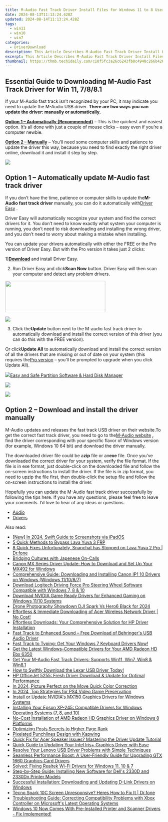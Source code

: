 ```yaml
---
title: M-Audio Fast Track Driver Install Files for Windows 11 to 8 Users
date: 2024-08-13T11:13:24.428Z
updated: 2024-08-14T11:13:24.428Z
tags:
  - win11
  - win10
  - win7
categories:
  - DriverDownload
description: This Article Describes M-Audio Fast Track Driver Install Files for Windows 11 to 8 Users
excerpt: This Article Describes M-Audio Fast Track Driver Install Files for Windows 11 to 8 Users
thumbnail: https://thmb.techidaily.com/c10f5fc3a26c6243fb8c4940c266b426236bd87cd21bd2e8e71da4c4f75545bc.jpg
---
```


## Essential Guide to Downloading M-Audio Fast Track Driver for Win 11, 7/8/8.1

If your M-Audio fast track isn’t recognized by your PC, it may indicate you need to update the M-Audio USB driver. **There are two ways you can update the driver: manually or automatically.**

**[Option 1 – Automatically (Recommended)](https://tools.techidaily.com/drivereasy/download/)** [](https://tools.techidaily.com/drivereasy/download/) – This is the quickest and easiest option. It’s all done with just a couple of mouse clicks – easy even if you’re a computer newbie.

**[Option 2 – Manually](https://tools.techidaily.com/drivereasy/download/)**  – You’ll need some computer skills and patience to update the driver this way, because you need to find exactly the right driver online, download it and install it step by step.

<!-- affiliate ads begin -->
<a href="https://estore.winxdvd.com/order/checkout.php?PRODS=4612444&QTY=1&AFFILIATE=108875&CART=1"><img src="https://www.winxdvd.com/affiliate/new-banner/pt-728x90.jpg" border="0"></a>
<!-- affiliate ads end -->
## Option 1 – Automatically update M-Audio fast track driver

 If you don’t have the time, patience or computer skills to update the**M-Audio fast track driver** manually, you can do it automatically with[Driver Easy](https://tools.techidaily.com/drivereasy/download/) .

 Driver Easy will automatically recognize your system and find the correct drivers for it. You don’t need to know exactly what system your computer is running, you don’t need to risk downloading and installing the wrong driver, and you don’t need to worry about making a mistake when installing.

 You can update your drivers automatically with either the FREE or the Pro version of Driver Easy. But with the Pro version it takes just 2 clicks:

 1)[**Download**](https://tools.techidaily.com/drivereasy/download/) and install Driver Easy.

 2) Run Driver Easy and click**Scan Now** button. Driver Easy will then scan your computer and detect any problem drivers.

<!-- affiliate ads begin -->
<a href="https://godlikehost.sjv.io/c/5597632/1920054/21774" target="_top" id="1920054"><img src="//a.impactradius-go.com/display-ad/21774-1920054" border="0" alt="" width="320" height="100"/></a><img height="0" width="0" src="https://imp.pxf.io/i/5597632/1920054/21774" style="position:absolute;visibility:hidden;" border="0" />
<!-- affiliate ads end -->
![](https://images.drivereasy.com/wp-content/uploads/2018/03/img_5abdd74d18191.png)

 3) Click the**Update** button next to the M-audio fast track driver to automatically download and install the correct version of this driver (you can do this with the FREE version).

 Or click**Update All** to automatically download and install the correct version of all the drivers that are missing or out of date on your system (this requires the[Pro version](https://tools.techidaily.com/drivereasy/download/) – you’ll be prompted to upgrade when you click Update All).

<!-- affiliate ads begin -->
<a href="https://secure.2checkout.com/order/checkout.php?PRODS=22741618&QTY=1&AFFILIATE=108875&CART=1"><img src="https://www.diskpart.com/resource/images/index/dp-index-img-banner-people@2x.png" border="0">Easy and Safe Partition Software & Hard Disk Manager</a>
<!-- affiliate ads end -->
![](https://images.drivereasy.com/wp-content/uploads/2018/03/img_5abdd941326a4.jpg)

<!-- affiliate ads begin -->
<a href="https://secure.2checkout.com/order/checkout.php?PRODS=4940312&QTY=1&AFFILIATE=108875&CART=1"><img src="https://secure.avangate.com/images/merchant/333ac5d90817d69113471fbb6e531bee/sps-partnership-728x90eng.png" border="0"></a>
<!-- affiliate ads end -->
## Option 2 – Download and install the driver manually

 M-Audio updates and releases the fast track USB driver on their website.To get the correct fast track driver, you need to go to the[M-Audio website](http://m-audio.com/support/drivers) **,** find the driver corresponding with your specific flavor of Windows version (for example, Windows 10 64 bit) and download the driver manually.

 The downloaded driver file could be a**zip** file or an**exe** file. Once you’ve downloaded the correct driver for your system, verify the file format. If the file is in exe format, just double-click on the downloaded file and follow the on-screen instructions to install the driver. If the file is in zip format, you need to upzip the file first, then double-click the setup file and follow the on-screen instructions to install the driver.

 Hopefully you can update the M-Audio fast track driver successfully by following the tips here. If you have any questions, please feel free to leave your comments. I’d love to hear of any ideas or questions.

* [Audio](https://tools.techidaily.com/drivereasy/download/)
* [Drivers](https://tools.techidaily.com/drivereasy/download/)

<ins class="adsbygoogle"
     style="display:block"
     data-ad-format="autorelaxed"
     data-ad-client="ca-pub-7571918770474297"
     data-ad-slot="1223367746"></ins>



<ins class="adsbygoogle"
     style="display:block"
     data-ad-client="ca-pub-7571918770474297"
     data-ad-slot="8358498916"
     data-ad-format="auto"
     data-full-width-responsive="true"></ins>

<span class="atpl-alsoreadstyle">Also read:</span>
<div><ul>
<li><a href="https://screen-activity-recording.techidaily.com/new-in-2024-swift-guide-to-screenshots-via-ipados/"><u>[New] In 2024, Swift Guide to Screenshots via iPadOS</u></a></li>
<li><a href="https://android-frp.techidaily.com/5-quick-methods-to-bypass-lava-yuva-3-frp-by-drfone-android/"><u>5 Quick Methods to Bypass Lava Yuva 3 FRP</u></a></li>
<li><a href="https://howto.techidaily.com/8-quick-fixes-unfortunately-snapchat-has-stopped-on-lava-yuva-2-pro-drfone-by-drfone-fix-android-problems-fix-android-problems/"><u>8 Quick Fixes Unfortunately, Snapchat has Stopped on Lava Yuva 2 Pro | Dr.fone</u></a></li>
<li><a href="https://mondly-stories.techidaily.com/bridging-cultures-with-japenese-on-calls/"><u>Bridging Cultures with Japenese On-Calls</u></a></li>
<li><a href="https://hardware-updates.techidaily.com/canon-mx-series-driver-update-how-to-download-and-set-up-your-mx492-for-windows/"><u>Canon MX Series Driver Update: How to Download and Set Up Your MX492 for Windows</u></a></li>
<li><a href="https://hardware-updates.techidaily.com/comprehensive-guide-downloading-and-installing-canon-ip1-10-drivers-on-windows-windows-111087/"><u>Comprehensive Guide: Downloading and Installing Canon IP1 10 Drivers on Windows (Windows 11/10/8/7)</u></a></li>
<li><a href="https://hardware-updates.techidaily.com/download-logitech-driving-force-pro-steering-wheel-software-compatible-with-windows-7-8-and-10/"><u>Download Logitech Driving Force Pro Steering Wheel Software Compatible with Windows 7, 8 & 10</u></a></li>
<li><a href="https://hardware-updates.techidaily.com/download-nvidia-game-ready-drivers-for-enhanced-gaming-on-windows-1110-systems/"><u>Download NVIDIA Game Ready Drivers for Enhanced Gaming on Windows 11/10 Systems</u></a></li>
<li><a href="https://fox-glue.techidaily.com/drone-photography-showdown-dji-spark-vs-hero6-black-for-2024/"><u>Drone Photography Showdown  DJI Spark Vs Hero6 Black for 2024</u></a></li>
<li><a href="https://hardware-updates.techidaily.com/effortless-and-immediate-downloading-of-acer-wireless-network-driver-no-cost/"><u>Effortless & Immediate Downloading of Acer Wireless Network Driver | No Cost!</u></a></li>
<li><a href="https://hardware-updates.techidaily.com/effortless-downloads-your-comprehensive-solution-for-hp-driver-installation/"><u>Effortless Downloads: Your Comprehensive Solution for HP Driver Installation</u></a></li>
<li><a href="https://hardware-updates.techidaily.com/fast-track-to-enhanced-sound-free-download-of-behringers-usb-audio-driver/"><u>Fast Track to Enhanced Sound – Free Download of Behringer's USB Audio Driver</u></a></li>
<li><a href="https://hardware-updates.techidaily.com/fast-track-to-typing-get-your-windows-7-keyboard-drivers-now/"><u>Fast Track to Typing: Get Your Windows 7 Keyboard Drivers Now!</u></a></li>
<li><a href="https://hardware-updates.techidaily.com/get-the-latest-windows-compatible-drivers-for-your-amd-radeon-hd-ebx-6350/"><u>Get the Latest Windows-Compatible Drivers for Your AMD Radeon HD Ebx 6350</u></a></li>
<li><a href="https://hardware-updates.techidaily.com/get-your-m-audio-fast-track-drivers-supports-win11-win7-win8-and-win81/"><u>Get Your M-Audio Fast Track Drivers: Supports Win11, Win7, Win8 & Win8.1</u></a></li>
<li><a href="https://hardware-updates.techidaily.com/how-to-swiftly-download-the-lexar-usb-driver-today/"><u>How to Swiftly Download the Lexar USB Driver Today!</u></a></li>
<li><a href="https://hardware-updates.techidaily.com/hp-officejet-5255-fresh-driver-download-and-update-for-optimal-performance/"><u>HP OfficeJet 5255: Fresh Driver Download & Update for Optimal Performance</u></a></li>
<li><a href="https://extra-skills.techidaily.com/in-2024-picture-perfect-on-the-move-quick-color-correction/"><u>In 2024, Picture Perfect on the Move  Quick Color Correction</u></a></li>
<li><a href="https://on-screen-recording.techidaily.com/in-2024-top-strategies-for-ps4-video-game-preservation/"><u>In 2024, Top Strategies for PS4 Video Game Preservation</u></a></li>
<li><a href="https://hardware-updates.techidaily.com/install-or-update-nvidias-mx150-graphics-drivers-for-windows-systems/"><u>Install or Update NVIDIA's MX150 Graphics Drivers for Windows Systems</u></a></li>
<li><a href="https://hardware-updates.techidaily.com/installing-your-epson-xp-245-compatible-drivers-for-windows-operating-systems-7-8-and-10/"><u>Installing Your Epson XP-245: Compatible Drivers for Windows Operating Systems (7, 8, and 10)</u></a></li>
<li><a href="https://hardware-updates.techidaily.com/no-cost-installation-of-amd-radeon-hd-graphics-driver-on-windows-8-platforms/"><u>No-Cost Installation of AMD Radeon HD Graphics Driver on Windows 8 Platforms</u></a></li>
<li><a href="https://facebook-video-content.techidaily.com/optimizing-posts-secrets-to-higher-page-rank/"><u>Optimizing Posts  Secrets to Higher Page Rank</u></a></li>
<li><a href="https://extra-tips.techidaily.com/pixelated-punchlines-design-with-kapwing/"><u>Pixelated Punchlines  Design with Kapwing</u></a></li>
<li><a href="https://hardware-updates.techidaily.com/1722965418791-quick-fix-for-acer-speaker-issues-mastering-the-driver-update-tutorial/"><u>Quick Fix for Acer Speaker Issues? Mastering the Driver Update Tutorial</u></a></li>
<li><a href="https://hardware-updates.techidaily.com/quick-guide-to-updating-your-intel-irisplus-graphics-driver-with-ease/"><u>Quick Guide to Updating Your Intel Iris+ Graphics Driver with Ease</u></a></li>
<li><a href="https://hardware-updates.techidaily.com/resolve-your-lenovo-usb-driver-problems-with-simple-techniques/"><u>Resolve Your Lenovo USB Driver Problems with Simple Techniques</u></a></li>
<li><a href="https://hardware-updates.techidaily.com/seamless-performance-boost-a-user-friendly-guide-for-upgrading-gtx-1660-graphics-card-drivers/"><u>Seamless Performance Boost: A User-Friendly Guide for Upgrading GTX 1660 Graphics Card Drivers</u></a></li>
<li><a href="https://hardware-updates.techidaily.com/solved-fixing-realtek-wi-fi-drivers-for-windows-11-10-and-7/"><u>Solved: Fixing Realtek Wi-Fi Drivers for Windows 11, 10 & 7</u></a></li>
<li><a href="https://hardware-updates.techidaily.com/step-by-step-guide-installing-new-software-for-dells-2330d-and-2330dn-printer-models/"><u>Step-by-Step Guide: Installing New Software for Dell's 2330D and 2330Dn Printer Models</u></a></li>
<li><a href="https://hardware-updates.techidaily.com/successful-installation-downloading-and-updating-d-link-drivers-on-windows/"><u>Successful Installation: Downloading and Updating D-Link Drivers on Windows</u></a></li>
<li><a href="https://howto.techidaily.com/tecno-spark-10c-screen-unresponsive-heres-how-to-fix-it-drfone-by-drfone-fix-android-problems-fix-android-problems/"><u>Tecno Spark 10C Screen Unresponsive? Heres How to Fix It | Dr.fone</u></a></li>
<li><a href="https://hardware-updates.techidaily.com/troubleshooting-guide-correcting-compatibility-problems-with-xbox-controller-on-microsofts-latest-operating-systems/"><u>Troubleshooting Guide: Correcting Compatibility Problems with Xbox Controller on Microsoft's Latest Operating Systems</u></a></li>
<li><a href="https://hardware-updates.techidaily.com/windows-10-now-comes-with-pre-installed-printer-and-scanner-drivers-fix-implemented/"><u>Windows 10 Now Comes With Pre-Installed Printer and Scanner Drivers - Fix Implemented!</u></a></li>
</ul></div>

